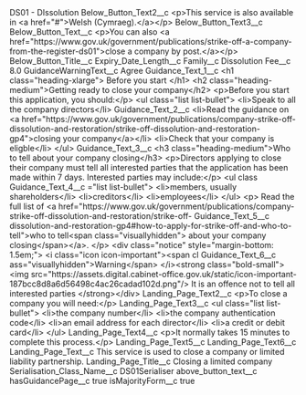 <?xml version="1.0" encoding="UTF-8"?>
<CustomMetadata xmlns="http://soap.sforce.com/2006/04/metadata" xmlns:xsi="http://www.w3.org/2001/XMLSchema-instance" xmlns:xsd="http://www.w3.org/2001/XMLSchema">
    <label>DS01 - DIssolution</label>
    <values>
        <field>Below_Button_Text2__c</field>
        <value xsi:type="xsd:string">&lt;p&gt;This service is also available in &lt;a href=&quot;#&quot;&gt;Welsh (Cymraeg).&lt;/a&gt;&lt;/p&gt;</value>
    </values>
    <values>
        <field>Below_Button_Text3__c</field>
        <value xsi:nil="true"/>
    </values>
    <values>
        <field>Below_Button_Text__c</field>
        <value xsi:type="xsd:string">&lt;p&gt;You can also &lt;a href=&quot;https://www.gov.uk/government/publications/strike-off-a-company-from-the-register-ds01&quot;&gt;close a company by post.&lt;/a&gt;&lt;/p&gt;</value>
    </values>
    <values>
        <field>Below_Button_Title__c</field>
        <value xsi:nil="true"/>
    </values>
    <values>
        <field>Expiry_Date_Length__c</field>
        <value xsi:nil="true"/>
    </values>
    <values>
        <field>Family__c</field>
        <value xsi:type="xsd:string">Dissolution</value>
    </values>
    <values>
        <field>Fee__c</field>
        <value xsi:type="xsd:double">8.0</value>
    </values>
    <values>
        <field>GuidanceWarningText__c</field>
        <value xsi:type="xsd:string">Agree</value>
    </values>
    <values>
        <field>Guidance_Text_1__c</field>
        <value xsi:type="xsd:string">&lt;h1 class=&quot;heading-xlarge&quot;&gt;
Before you start
&lt;/h1&gt;
&lt;h2 class=&quot;heading-medium&quot;&gt;Getting ready to close your company&lt;/h2&gt;
&lt;p&gt;Before you start this application, you should:&lt;/p&gt;
&lt;ul class=&quot;list list-bullet&quot;&gt;
&lt;li&gt;Speak to all the company directors&lt;/li&gt;</value>
    </values>
    <values>
        <field>Guidance_Text_2__c</field>
        <value xsi:type="xsd:string">&lt;li&gt;Read the guidance on &lt;a href=&quot;https://www.gov.uk/government/publications/company-strike-off-dissolution-and-restoration/strike-off-dissolution-and-restoration-gp4&quot;&gt;closing your company&lt;/a&gt;&lt;/li&gt;
&lt;li&gt;Check that your company is eligble&lt;/li&gt;
&lt;/ul&gt;</value>
    </values>
    <values>
        <field>Guidance_Text_3__c</field>
        <value xsi:type="xsd:string">&lt;h3 class=&quot;heading-medium&quot;&gt;Who to tell about your company closing&lt;/h3&gt;
&lt;p&gt;Directors applying to close their company must tell all interested parties that the application has been made within 7 days. Interested parties may include:&lt;/p&gt;
&lt;ul class</value>
    </values>
    <values>
        <field>Guidance_Text_4__c</field>
        <value xsi:type="xsd:string">=&quot;list list-bullet&quot;&gt;
&lt;li&gt;members, usually shareholders&lt;/li&gt;
&lt;li&gt;creditors&lt;/li&gt;
&lt;li&gt;employees&lt;/li&gt;
&lt;/ul&gt;
&lt;p&gt;
Read the full list of &lt;a href=&quot;https://www.gov.uk/government/publications/company-strike-off-dissolution-and-restoration/strike-off-</value>
    </values>
    <values>
        <field>Guidance_Text_5__c</field>
        <value xsi:type="xsd:string">dissolution-and-restoration-gp4#how-to-apply-for-strike-off-and-who-to-tell&quot;&gt;who to tell&lt;span class=&quot;visuallyhidden&quot;&gt; about your company closing&lt;/span&gt;&lt;/a&gt;.
&lt;/p&gt;
&lt;div class=&quot;notice&quot; style=&quot;margin-bottom: 1.5em;&quot;&gt;
&lt;i class=&quot;icon icon-important&quot;&gt;&lt;span cl</value>
    </values>
    <values>
        <field>Guidance_Text_6__c</field>
        <value xsi:type="xsd:string">ass=&quot;visuallyhidden&quot;&gt;Warning&lt;/span&gt;
&lt;/i&gt;&lt;strong class=&quot;bold-small&quot;&gt;&lt;img src=&quot;https://assets.digital.cabinet-office.gov.uk/static/icon-important-187bcc8d8a6d56498c4ac26cadad102d.png&quot;/&gt;
It is an offence not to tell all interested parties
&lt;/strong&gt;&lt;/div&gt;</value>
    </values>
    <values>
        <field>Landing_Page_Text2__c</field>
        <value xsi:type="xsd:string">&lt;p&gt;To close a company you will need:&lt;/p&gt;</value>
    </values>
    <values>
        <field>Landing_Page_Text3__c</field>
        <value xsi:type="xsd:string">&lt;ul class=&quot;list list-bullet&quot;&gt;
        &lt;li&gt;the company number&lt;/li&gt;
        &lt;li&gt;the company authentication code&lt;/li&gt;
        &lt;li&gt;an email address for each director&lt;/li&gt;
        &lt;li&gt;a credit or debit card&lt;/li&gt;
      &lt;/ul&gt;</value>
    </values>
    <values>
        <field>Landing_Page_Text4__c</field>
        <value xsi:type="xsd:string">&lt;p&gt;It normally takes 15 minutes to complete this process.&lt;/p&gt;</value>
    </values>
    <values>
        <field>Landing_Page_Text5__c</field>
        <value xsi:nil="true"/>
    </values>
    <values>
        <field>Landing_Page_Text6__c</field>
        <value xsi:nil="true"/>
    </values>
    <values>
        <field>Landing_Page_Text__c</field>
        <value xsi:type="xsd:string">This service is used to close a company or limited liability partnership.</value>
    </values>
    <values>
        <field>Landing_Page_Title__c</field>
        <value xsi:type="xsd:string">Closing a limited company</value>
    </values>
    <values>
        <field>Serialisation_Class_Name__c</field>
        <value xsi:type="xsd:string">DS01Serialiser</value>
    </values>
    <values>
        <field>above_button_text__c</field>
        <value xsi:nil="true"/>
    </values>
    <values>
        <field>hasGuidancePage__c</field>
        <value xsi:type="xsd:boolean">true</value>
    </values>
    <values>
        <field>isMajorityForm__c</field>
        <value xsi:type="xsd:boolean">true</value>
    </values>
</CustomMetadata>
